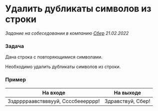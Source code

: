 # Удалить дубликаты символов из строки

_Задание на собеседовании в компанию [Сбер](http://www.sberbank.ru) 21.02.2022_

### Задача

Дана строка с повторяющимися символами.

Необходимо удалить дубликаты символов из строки.

### Пример

| На входе                             | На выходе         |
|--------------------------------------|-------------------|
| Зздрррраавствввууй,    Ссссбееерррр! | Здравствуй, Сбер! |
